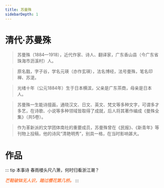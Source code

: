 ```yaml
---
title: 苏曼殊
sidebarDepth: 1
---
```


# 清代·苏曼殊
> 苏曼殊（1884—1918），近代作家、诗人、翻译家，广东香山县（今广东省珠海市沥溪村）人。  

> 原名戬，字子谷，学名元瑛（亦作玄瑛），法名博经，法号曼殊，笔名印禅、苏湜。

> 光绪十年（公元1884年）生于日本横滨，父亲是广东茶商，母亲是日本人。

> 苏曼殊一生能诗擅画，通晓汉文、日文、英文、梵文等多种文字，可谓多才多艺，在诗歌、小说等多种领域皆取得了成就，后人将其著作编成《曼殊全集》（共5卷）。

> 作为革新派的文学团体南社的重要成员，苏曼殊曾在《民报》、《新青年》等刊物上投稿，他的诗风“清艳明秀”，别具一格，在当时影响甚大。

# 作品
::: tip 本事诗
春雨楼头尺八箫，何时归看浙江潮？  

***<span style="color: #ff8247">芒鞋破钵无人识，踏过樱花第几桥。</span>***
:::